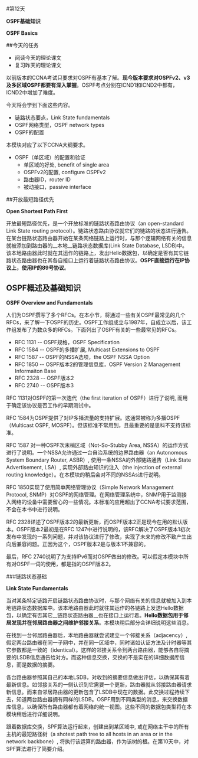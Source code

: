 #第12天

__OSPF基础知识__

__OSPF Basics__

##今天的任务

+ 阅读今天的理论课文
+ 复习昨天的理论课文

以前版本的CCNA考试只要求对OSPF有基本了解。__现今版本要求对OSPFv2、v3及多区域OSPF都要有深入掌握__。OSPF考点分别在ICND1和ICND2中都有，ICND2中增加了难度。

今天将会学到下面这些内容。

+ 链路状态要点，Link State fundamentals
+ OSPF网络类型，OSPF network types
+ OSPF的配置

本模块对应了以下CCNA大纲要求。

+ OSPF（单区域）的配置和验证
	- 单区域的好处, benefit of single area
	- OSPFv2的配置, configure OSPFv2
	- 路由器ID，router ID
	- 被动接口，passive interface

##开放最短路径优先

__Open Shortest Path First__

开放最短路径优先，是一个开放标准的链路状态路由协议（an open-standard Link State routing protocol）。链路状态路由协议就它们的链路的状态进行通告。在某台链路状态路由器开始在某条网络链路上运行时，与那个逻辑网络有关的信息就被添加到路由器的__本地__链路状态数据库(Link State Database, LSDB)中。该本地路由器此时就在其运作的链路上，发出Hello数据包，以确定是否有其它链路状态路由器也在其各自接口上运行着链路状态路由协议。__OSPF直接运行在IP协议上，使用IP的89号协议__。

## OSPF概述及基础知识

__OSPF Overview and Fundamentals__

人们为OSPF撰写了多个RFCs。在本小节，将通过一些有关OSPF最常见的几个RFCs，来了解一下OSPF的历史。OSPF工作组成立与1987年，自成立以后，该工作组发布了为数众多的RFCs。下面列出了OSPF有关的一些最常见的RFCs。

+ RFC 1131 -- OSPF规格，OSPF Specification
+ RFC 1584 -- OSPF的多播扩展, Multicast Extensions to OSPF
+ RFC 1587 -- OSPF的NSSA选项，the OSPF NSSA Option
+ RFC 1850 -- OSPF版本2的管理信息库，OSPF Version 2 Management Informaiton Base
+ RFC 2328 -- OSPF版本2
+ RFC 2740 -- OSPF版本3

RFC 1131对OSPF的第一次迭代（the first iteration of OSPF）进行了说明, 而用于确定该协议是否工作的早期测试中。

RFC 1584为OSPF提供了对IP多播流量的支持扩展。这通常被称为多播OSPF（Multicast OSPF, MOSPF）。但该标准不常用到，且最重要的是思科不支持该标准。

RFC 1587 对一种OSPF次末梢区域（Not-So-Stubby Area, NSSA）的运作方式进行了说明。一个NSSA允许通过一台自治系统的边界路由器（an Autonomous System Boundary Router, ASBR）, 使用一条NSSA的外部链路通告（Link State Advertisement, LSA）, 实现外部路由知识的注入（the injection of external routing knowledge）。在本模块的稍后会对不同的NSSAs进行说明。

RFC 1850实现了使用简单网络管理协议（Simple Network Management Protocol, SNMP）对OSPF的网络管理。在网络管理系统中，SNMP用于监测接入网络的设备中需要留心的一些情况。本标准的应用超出了CCNA考试要求范围，不会在本书中进行说明。

RFC 2328详述了OSPF版本2的最新更新，而OSPF版本2正是现今在用的默认版本。OSPF版本2最初是在RFC 1247中进行说明的，该RFC解决了OSPF版本1初次发布中发现的一系列问题，并对该协议进行了修改，实现了未来的修改不致产生出向后兼容问题。正因为这个，OSPF版本2是与版本1不兼容的。

最后，RFC 2740说明了为支持IPv6而对OSPF做出的修改。可以假定本模块中所有对OSPF一词的使用，都是指的OSPF版本2。

###链路状态基础

__Link State Fundamentals__

当对某条特定链路开启链路状态路由协议时，与那个网络有关的信息就被加入到本地链路状态数据库中。该本地路由器此时就往其运作的各链路上发送Hello数据包，以确定有否其它__链路状态路由器__也在接口上运行着。__Hello数据包用于邻居发现并在邻居路由器之间维护邻接关系__。本模块稍后部分会详细说明这些消息。

在找到一台邻居路由器后，本地路由器就尝试建立一个邻接关系（adjacency）, 假定两台路由器在同一子网中，并在同一区域中，同时诸如认证方法及计时器等其它参数都是一致的（identical）。这样的邻接关系令到两台路由器，能够各自将摘要的LSDB信息通告给对方。而这种信息交换，交换的不是实在的详细数据库信息，而是数据的摘要。

各台路由器参照其自己的本地LSDB，对收到的摘要信息做出评估，以确保其有着最新信息。如邻接关系的一侧认识到它需要一个更新，路由器就从邻接路由器请求新信息。而来自邻居路由器的更新包含了LSDB中现在的数据。此交换过程持续下去，知道两台路由器拥有同样的LSDB。OSPF用到不同类型的消息，来交换数据库信息，以确保所有路由器都有着网络的统一视图。这些不同的数据包类型将在本模块稍后进行详细说明。

跟着数据库交换，SPF算法运行起来，创建出到某区域中, 或在网络主干中的所有主机的最短路径树（a shotest path tree to all hosts in an area or in the network backbone）, 将执行该运算的路由器，作为该树的根。在第10天中，对SPF算法进行了简要介绍。

